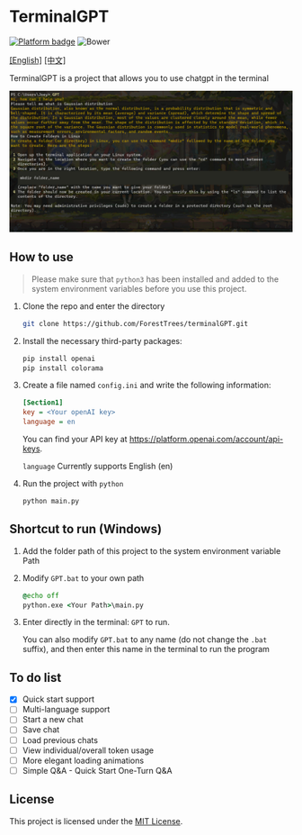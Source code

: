 # TerminalGPT

[![Platform badge](https://img.shields.io/badge/Platform-Win%2FLinux%2FMac-blue)]()  ![Bower](https://img.shields.io/bower/l/mi)

[[English]](https://github.com/ForestTrees/TerminalGPT) [[中文]](https://github.com/ForestTrees/TerminalGPT/blob/main/README-CN.md) 

TerminalGPT is a project that allows you to use chatgpt in the terminal

![image-20230406001303882](./README/20230406001223.png)

## How to use

> Please make sure that `python3` has been installed and added to the system environment variables before you use this project.

1. Clone the repo and enter the directory

   ```bash
   git clone https://github.com/ForestTrees/terminalGPT.git
   ```

2. Install the necessary third-party packages:

   ```bash
   pip install openai
   pip install colorama
   ```

3. Create a file named `config.ini` and write the following information:

   ```ini
   [Section1]
   key = <Your openAI key>
   language = en
   ```

   You can find your API key at https://platform.openai.com/account/api-keys.

   `language` Currently supports English (en)

4. Run the project with `python`

   ```bash
   python main.py
   ```

## Shortcut to run (Windows)

1. Add the folder path of this project to the system environment variable Path

2. Modify `GPT.bat` to your own path

   ```bat
   @echo off
   python.exe <Your Path>\main.py
   ```

3. Enter directly in the terminal: `GPT` to run. 

   You can also modify `GPT.bat` to any name (do not change the `.bat` suffix), and then enter this name in the terminal to run the program

## To do list

- [x] Quick start support
- [ ] Multi-language support
- [ ] Start a new chat
- [ ] Save chat
- [ ] Load previous chats
- [ ] View individual/overall token usage
- [ ] More elegant loading animations
- [ ] Simple Q&A - Quick Start One-Turn Q&A

## License

This project is licensed under the [MIT License](https://github.com/ForestTrees/terminalGPT/blob/main/LICENSE).
